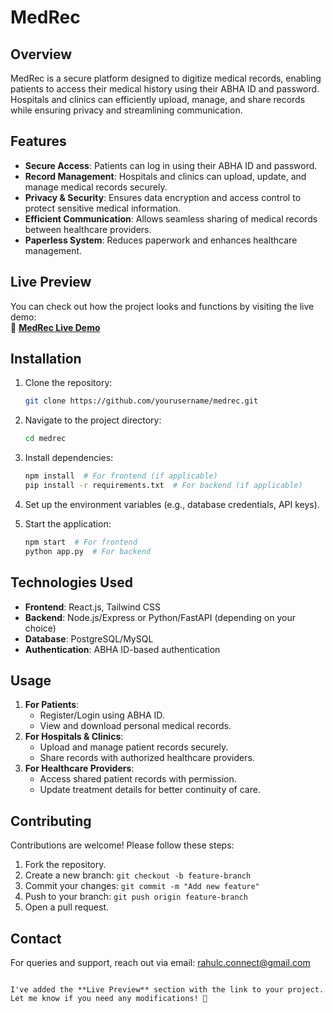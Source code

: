 # MedRec

## Overview

MedRec is a secure platform designed to digitize medical records, enabling patients to access their medical history using their ABHA ID and password. Hospitals and clinics can efficiently upload, manage, and share records while ensuring privacy and streamlining communication.

## Features

- **Secure Access**: Patients can log in using their ABHA ID and password.
- **Record Management**: Hospitals and clinics can upload, update, and manage medical records securely.
- **Privacy & Security**: Ensures data encryption and access control to protect sensitive medical information.
- **Efficient Communication**: Allows seamless sharing of medical records between healthcare providers.
- **Paperless System**: Reduces paperwork and enhances healthcare management.

## Live Preview

You can check out how the project looks and functions by visiting the live demo:  
🔗 **[MedRec Live Demo](https://medrec1.onrender.com/Frontpage.html)**

## Installation

1. Clone the repository:
   ```sh
   git clone https://github.com/yourusername/medrec.git
   ```
2. Navigate to the project directory:
   ```sh
   cd medrec
   ```
3. Install dependencies:
   ```sh
   npm install  # For frontend (if applicable)
   pip install -r requirements.txt  # For backend (if applicable)
   ```
4. Set up the environment variables (e.g., database credentials, API keys).

5. Start the application:
   ```sh
   npm start  # For frontend
   python app.py  # For backend
   ```

## Technologies Used

- **Frontend**: React.js, Tailwind CSS
- **Backend**: Node.js/Express or Python/FastAPI (depending on your choice)
- **Database**: PostgreSQL/MySQL
- **Authentication**: ABHA ID-based authentication

## Usage

1. **For Patients**:
   - Register/Login using ABHA ID.
   - View and download personal medical records.
2. **For Hospitals & Clinics**:
   - Upload and manage patient records securely.
   - Share records with authorized healthcare providers.
3. **For Healthcare Providers**:
   - Access shared patient records with permission.
   - Update treatment details for better continuity of care.

## Contributing

Contributions are welcome! Please follow these steps:

1. Fork the repository.
2. Create a new branch: `git checkout -b feature-branch`
3. Commit your changes: `git commit -m "Add new feature"`
4. Push to your branch: `git push origin feature-branch`
5. Open a pull request.

## Contact

For queries and support, reach out via email: [rahulc.connect@gmail.com](mailto:rahulc.connect@gmail.com)
```

I've added the **Live Preview** section with the link to your project. Let me know if you need any modifications! 🚀

